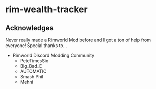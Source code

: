 # rim-wealth-tracker #

## Acknowledges ##
Never really made a Rimworld Mod before and I got a ton of help from everyone!
Special thanks to...
* Rimworld Discord Modding Community
  * PeteTimesSix
  * Big_Bad_E
  * AUTOMATIC
  * Smash Phil
  * Mehni